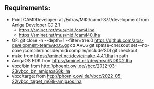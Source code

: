Requirements:
-------------

* Point CAMDDeveloper: at /Extras/MIDI/camd-37.1/development from Amiga Developer CD 2.1
  * https://aminet.net/mus/midi/camd.lha
  * https://aminet.net/mus/midi/camd40.lha
* OR:
  git clone -n --depth=1 --filter=tree:0 https://github.com/aros-development-team/AROS.git
  cd AROS
  git sparse-checkout set --no-cone /compiler/include/midi compiler/include/SDI
  git checkout
* make from https://aminet.net/dev/c/make-4.4.1.lha in path
* AmigaOS NDK from https://aminet.net/dev/misc/NDK3.2.lha
* vbcc/bin from http://phoenix.owl.de/vbcc/2022-03-23/vbcc_bin_amigaos68k.lha
* vbcc/target from http://phoenix.owl.de/vbcc/2022-05-22/vbcc_target_m68k-amigaos.lha


